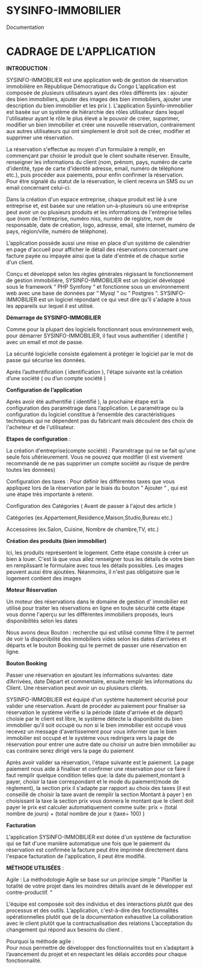 # SYSINFO-IMMOBILIER
 
Documentation 






# CADRAGE DE L'APPLICATION


**INTRODUCTION**  : 


SYSINFO-IMMOBILIER est une application web de gestion de réservation immobilière en République Démocratique du Congo L’application est composée de plusieurs utilisateurs ayant des rôles différents (ex : ajouter des bien immobiliers, ajouter des images des bien immobiliers, ajouter une description du bien immobilier et les prix ). L'application Sysinfo-immobilier est basée sur un système de hiérarchie des rôles utilisateur dans lequel l'utilisateur ayant le rôle le plus élevé a le pouvoir de créer, supprimer, modifier un bien immobilier et créer une nouvelle réservation, contrairement aux autres utilisateurs qui ont simplement le droit soit de créer, modifier et supprimer une réservation.


La réservation s'effectue au moyen d'un formulaire à remplir, en commençant par choisir le produit que le client souhaite réserver. Ensuite, renseigner les informations du client (nom, prénom, pays, numéro de carte d'identité, type de carte d'identité adresse, email, numéro de téléphone etc.), puis procéder aux paiements, pour enfin confirmer la réservation. 
Pour être signalé du statut de la réservation, le client recevra un SMS ou un email concernant celui-ci.


Dans la création d'un espace entreprise, chaque produit est lié à une entreprise et, est basée sur une relation un-à-plusieurs où une entreprise peut avoir un ou plusieurs produits et les informations de l'entreprise telles que (nom de l'entreprise, numéro niss, numéro de registre, nom de responsable, date de création, logo, adresse, email, site internet, numéro de pays, région/ville, numéro de téléphone).


L’application possède aussi une mise en place d'un système de calendrier en page d'accueil pour afficher le détail des réservations concernant une facture payée ou impayée ainsi que la date d'entrée et de chaque sortie d'un client.




Conçu et développé  selon  les  règles  générales  régissant  le fonctionnement de gestion immobilière, SYSINFO-IMMOBILIER est un logiciel développé sous le framework “ PHP Symfony “ et fonctionne sous un environnement web avec une base de données par “ Mysql “ ou “ Postgres “. 
SYSINFO-IMMOBILIER est un logiciel répondant ce qui veut dire qu’il s'adapte à tous les appareils sur lequel il est utilisé. 




**Démarrage de SYSINFO-IMMOBILIER**


Comme pour la plupart des logiciels fonctionnant sous environnement web, pour démarrer SYSINFO-IMMOBILIER,  il faut vous authentifier ( identifié ) avec un email et mot de passe.


La sécurité logicielle consiste également à protéger le logiciel par le mot de passe qui sécurise les données.

Après  l’authentification ( identification ), l'étape suivante est la création d’une société ( ou d’un compte société )




 **Configuration de l’application**


 
Après avoir été authentifié ( identifié ), la prochaine étape est la configuration des paramétrage dans l’application.
Le paramétrage ou la configuration du logiciel constitue à l’ensemble des caractéristiques techniques qui ne dépendent pas du fabricant mais découlent des choix de l'acheteur et de l'utilisateur. 










**Etapes de configuration** : 


La création d'entreprise(compte société) : Paramétrage qui ne se fait qu'une seule fois ultérieurement. Vous ne pouvez que modifier (il est vivement recommandé de ne pas supprimer un compte société au risque de perdre toutes les données)



Configuration des taxes : Pour définir les différentes taxes que vous appliquez lors de la réservation par le biais du bouton  “ Ajouter “ , qui est une étape très importante à retenir.




Configuration des Catégories ( Avant de passer à l'ajout des article )


Catégories (ex.Appartement,Residence,Maison,Studio,Bureau etc.)

Accessoires (ex.Salon, Cuisine, Nombre de chambre,TV, etc.)


 
**Création des produits (bien immobilier)**


Ici, les produits représentent le logement. Cette étape consiste à créer un bien à louer. 
C'est là que vous allez renseigner tous les détails de votre bien en remplissant le formulaire avec tous les détails possibles. Les images peuvent aussi être ajoutées. 
Néanmoins, il n'est pas obligatoire que le logement contient des images


**Moteur Réservation**


Un moteur des réservations dans le domaine de gestion d' immobilier est utilisé pour traiter les réservations en ligne en toute sécurité cette étape vous donne l'aperçu sur les différentes immobiliers proposés, leurs disponibilités selon les dates



Nous avons deux Bouton : recherche qui est utilisé comme filtre  il te permet de voir la disponibilité des immobiliers vides  selon les dates d’arrivées et  départs et le bouton Booking qui te permet de passer une réservation en ligne.



**Bouton Booking**


Passer une réservation en ajoutant les informations suivantes: date d’Arrivées, date Départ et commentaire, ensuite remplir les informations du Client. Une réservation peut avoir un ou  plusieurs clients.


SYSINFO-IMMOBILIER est équipé d'un système hautement sécurisé pour valider une réservation. Avant de procéder au paiement pour finaliser sa réservation le système vérifie si la période (date d'arrivée et de départ) choisie par le client est libre, le système détecte la disponibilité du bien immobilier qu'il soit occupé ou non si le bien immobilier est occupé vous recevez un message d'avertissement pour vous informer que le bien immobilier est occupé et le système vous redirigera vers la page de réservation pour entrer une autre date ou choisir  un autre bien immobilier au cas contraire serez dirigé vers la page du paiement




Après avoir valider sa réservation, l'étape suivante  est le paiement. La page paiement nous aide à finaliser et confirmer une réservation pour ce faire il faut remplir quelque condition telles que: la date du paiement,montant à payer, choisir la taxe correspondant et le mode du paiement(mode de règlement), la section prix il s'adapte par rapport au choix des taxes (il est conseillé de choisir la taxe avant de remplir la section Montant à payer ) en choisissant la taxe la section prix vous donnera le montant que le client doit payer le prix est calculer automatiquement comme suite:
prix = (total nombre de jours) + (total nombre de jour  x  (taxe÷ 100) ) 


**Facturation**


L'application SYSINFO-IMMOBILIER est dotée d'un système de facturation qui se fait d'une manière automatique une fois que le paiement du réservation est confirmée la facture peut être imprimée directement dans l'espace facturation de l'application, il peut être modifié.



 
**MÉTHODE UTILISÉES** : 


Agile : La méthodologie Agile se base sur un principe simple “ Planifier la totalité de votre projet dans les moindres détails avant de le développer est contre-productif. “ 
 
L'équipe est composée soit des individus et des interactions plutôt que des processus et des outils.
L’application, c'est-à-dire des fonctionnalités opérationnelles plutôt que de la documentation exhaustive 
La collaboration avec le client plutôt que la contractualisation des relations 
L’acceptation du changement qui répond aux besoins du client . 


Pourquoi la méthode agile :  
Pour nous permettre de développer des fonctionnalités tout en s’adaptant à l’avancement du projet et en respectant les délais accordés pour chaque fonctionnalité. 
